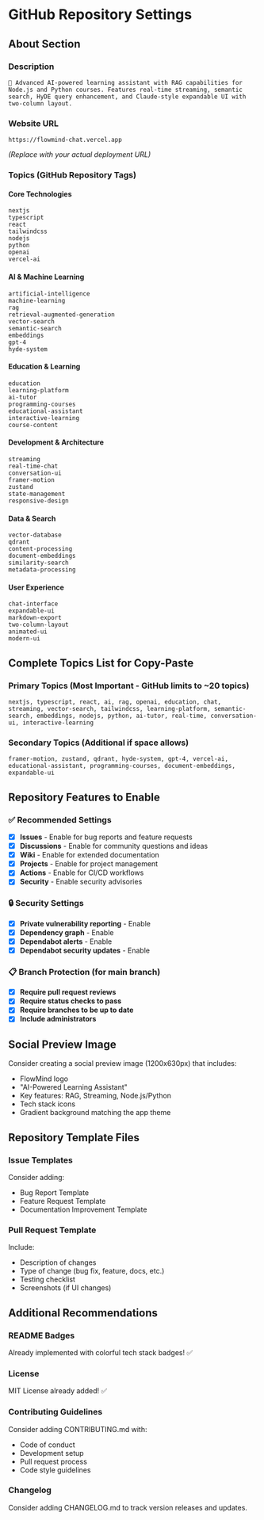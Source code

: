 # GitHub Repository Settings

## About Section

### Description
```
🧠 Advanced AI-powered learning assistant with RAG capabilities for Node.js and Python courses. Features real-time streaming, semantic search, HyDE query enhancement, and Claude-style expandable UI with two-column layout.
```

### Website URL
```
https://flowmind-chat.vercel.app
```
*(Replace with your actual deployment URL)*

### Topics (GitHub Repository Tags)

#### Core Technologies
```
nextjs
typescript
react
tailwindcss
nodejs
python
openai
vercel-ai
```

#### AI & Machine Learning
```
artificial-intelligence
machine-learning
rag
retrieval-augmented-generation
vector-search
semantic-search
embeddings
gpt-4
hyde-system
```

#### Education & Learning
```
education
learning-platform
ai-tutor
programming-courses
educational-assistant
interactive-learning
course-content
```

#### Development & Architecture
```
streaming
real-time-chat
conversation-ui
framer-motion
zustand
state-management
responsive-design
```

#### Data & Search
```
vector-database
qdrant
content-processing
document-embeddings
similarity-search
metadata-processing
```

#### User Experience
```
chat-interface
expandable-ui
markdown-export
two-column-layout
animated-ui
modern-ui
```

## Complete Topics List for Copy-Paste

### Primary Topics (Most Important - GitHub limits to ~20 topics)
```
nextjs, typescript, react, ai, rag, openai, education, chat, streaming, vector-search, tailwindcss, learning-platform, semantic-search, embeddings, nodejs, python, ai-tutor, real-time, conversation-ui, interactive-learning
```

### Secondary Topics (Additional if space allows)
```
framer-motion, zustand, qdrant, hyde-system, gpt-4, vercel-ai, educational-assistant, programming-courses, document-embeddings, expandable-ui
```

## Repository Features to Enable

### ✅ Recommended Settings
- [x] **Issues** - Enable for bug reports and feature requests
- [x] **Discussions** - Enable for community questions and ideas
- [x] **Wiki** - Enable for extended documentation
- [x] **Projects** - Enable for project management
- [x] **Actions** - Enable for CI/CD workflows
- [x] **Security** - Enable security advisories

### 🔒 Security Settings
- [x] **Private vulnerability reporting** - Enable
- [x] **Dependency graph** - Enable
- [x] **Dependabot alerts** - Enable
- [x] **Dependabot security updates** - Enable

### 📋 Branch Protection (for main branch)
- [x] **Require pull request reviews**
- [x] **Require status checks to pass**
- [x] **Require branches to be up to date**
- [x] **Include administrators**

## Social Preview Image

Consider creating a social preview image (1200x630px) that includes:
- FlowMind logo
- "AI-Powered Learning Assistant"
- Key features: RAG, Streaming, Node.js/Python
- Tech stack icons
- Gradient background matching the app theme

## Repository Template Files

### Issue Templates
Consider adding:
- Bug Report Template
- Feature Request Template
- Documentation Improvement Template

### Pull Request Template
Include:
- Description of changes
- Type of change (bug fix, feature, docs, etc.)
- Testing checklist
- Screenshots (if UI changes)

## Additional Recommendations

### README Badges
Already implemented with colorful tech stack badges! ✅

### License
MIT License already added! ✅

### Contributing Guidelines
Consider adding CONTRIBUTING.md with:
- Code of conduct
- Development setup
- Pull request process
- Code style guidelines

### Changelog
Consider adding CHANGELOG.md to track version releases and updates.